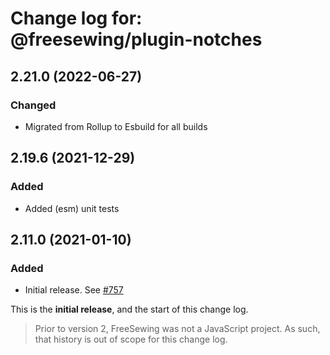 # Change log for: @freesewing/plugin-notches


## 2.21.0 (2022-06-27)

### Changed

 - Migrated from Rollup to Esbuild for all builds

## 2.19.6 (2021-12-29)

### Added

 - Added (esm) unit tests

## 2.11.0 (2021-01-10)

### Added

 - Initial release. See [#757](https://github.com/freesewing/freesewing/issues/757)


This is the **initial release**, and the start of this change log.

> Prior to version 2, FreeSewing was not a JavaScript project.
> As such, that history is out of scope for this change log.

